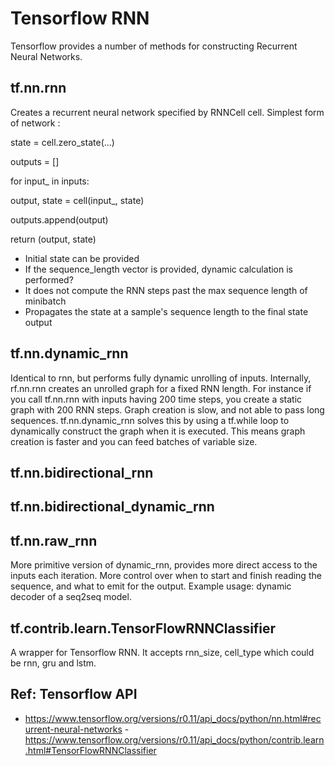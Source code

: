 # Tensorflow RNN
Tensorflow provides a number of methods for constructing Recurrent Neural Networks.

## tf.nn.rnn
Creates a recurrent neural network specified by RNNCell cell.
Simplest form of network :

state = cell.zero_state(...)

outputs = []

for input\_ in inputs:

  output, state = cell(input\_, state)
  
  outputs.append(output)
  
  return (output, state)

- Initial state can be provided
- If the sequence\_length vector is provided, dynamic calculation is performed?
- It does not compute the RNN steps past the max sequence length of minibatch
- Propagates the state at a sample's sequence length to the final state output

## tf.nn.dynamic_rnn
Identical to rnn, but performs fully dynamic unrolling of inputs.
Internally, rf.nn.rnn creates an unrolled graph for a fixed RNN length.
For instance if you call tf.nn.rnn with inputs having 200 time steps, you create a static graph with 200 RNN steps.
Graph creation is slow, and not able to pass long sequences.
tf.nn.dynamic_rnn solves this by using a tf.while loop to dynamically construct the graph when it is executed.
This means graph creation is faster and you can feed batches of variable size.

## tf.nn.bidirectional_rnn

## tf.nn.bidirectional_dynamic_rnn

## tf.nn.raw_rnn
More primitive version of dynamic_rnn, provides more direct access to the inputs each iteration. More control over when to start and finish reading the sequence, and what to emit for the output.
Example usage: dynamic decoder of a seq2seq model.


## tf.contrib.learn.TensorFlowRNNClassifier
A wrapper for Tensorflow RNN. It accepts rnn_size, cell_type which could be rnn, gru and lstm.



## Ref: Tensorflow API
- https://www.tensorflow.org/versions/r0.11/api_docs/python/nn.html#recurrent-neural-networks
-https://www.tensorflow.org/versions/r0.11/api_docs/python/contrib.learn.html#TensorFlowRNNClassifier


